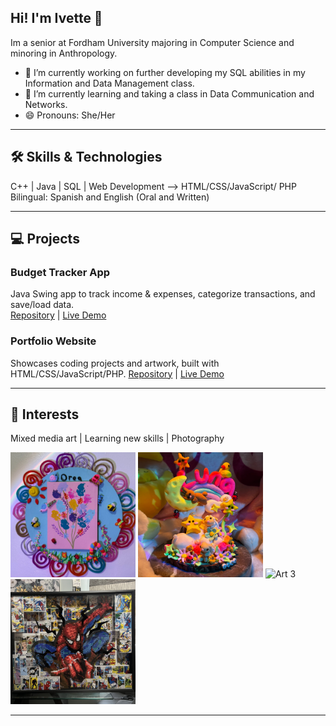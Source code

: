 ## Hi! I'm Ivette 👋

Im a senior at Fordham University majoring in Computer Science and minoring in Anthropology.

- 🔭 I’m currently working on further developing my SQL abilities in my Information and Data Management class.
- 🌱 I’m currently learning and taking a class in Data Communication and Networks.
- 😄 Pronouns: She/Her

---

## 🛠 Skills & Technologies
C++ | Java | SQL | Web Development --> HTML/CSS/JavaScript/ PHP
Bilingual: Spanish and English (Oral and Written)

---

## 💻 Projects

### Budget Tracker App
Java Swing app to track income & expenses, categorize transactions, and save/load data.  
[Repository](https://github.com/Ivette-Sanchez/BudgetTrackerProjectJava) | [Live Demo](https://youtu.be/cNwv7K02Yfg)


### Portfolio Website
Showcases coding projects and artwork, built with HTML/CSS/JavaScript/PHP. 
[Repository](https://github.com/Ivette-Sanchez/PersonalWebsiteFinalProject) | [Live Demo](https://youtu.be/rgptE1eu0QM)

---

## 🎨 Interests
Mixed media art | Learning new skills | Photography 
<p>
  <img src="images/git1.jpg" alt="Art 1" style="width:200px;height:200px;object-fit:cover;"/>
  <img src="images/git2.jpg" alt="Art 2" style="width:200px;height:200px;object-fit:cover;"/>
  <img src="images/git4.jpg" alt="Art 3" style="width:200px;height:200px;object-fit:cover;"/>
  <img src="images/git5.JPG" alt="Art 4" style="width:200px;height:200px;object-fit:cover;"/>
</p>

---
